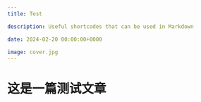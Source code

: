 ```yaml
---
title: Test

description: Useful shortcodes that can be used in Markdown

date: 2024-02-20 00:00:00+0000

image: cover.jpg
---
```

# 这是一篇测试文章
